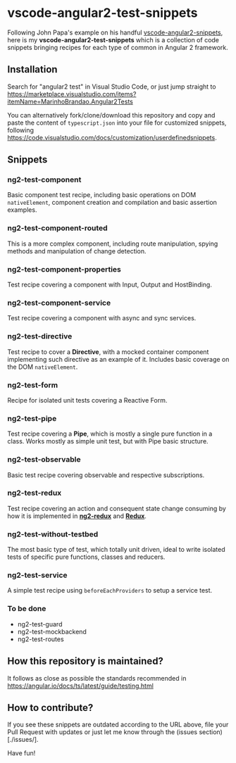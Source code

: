 # vscode-angular2-test-snippets

Following John Papa's example on his handful [vscode-angular2-snippets](https://github.com/johnpapa/vscode-angular2-snippets),
here is my **vscode-angular2-test-snippets** which is a collection of code snippets bringing recipes for each type of common
in Angular 2 framework.

## Installation

Search for "angular2 test" in Visual Studio Code, or just jump straight to 
https://marketplace.visualstudio.com/items?itemName=MarinhoBrandao.Angular2Tests

You can alternatively fork/clone/download this repository and copy and paste the content of
`typescript.json` into your file for customized snippets, following 
https://code.visualstudio.com/docs/customization/userdefinedsnippets.

## Snippets

### ng2-test-component

Basic component test recipe, including basic operations on DOM `nativeElement`, component
creation and compilation and basic assertion examples.

### ng2-test-component-routed

This is a more complex component, including route manipulation, spying methods and manipulation
of change detection.

### ng2-test-component-properties

Test recipe covering a component with Input, Output and HostBinding.

### ng2-test-component-service

Test recipe covering a component with async and sync services.

### ng2-test-directive

Test recipe to cover a **Directive**, with a mocked container component implementing such 
directive as an example of it. Includes basic coverage on the DOM `nativeElement`.

### ng2-test-form

Recipe for isolated unit tests covering a Reactive Form.

### ng2-test-pipe

Test recipe covering a **Pipe**, which is mostly a single pure function in a class. Works
mostly as simple unit test, but with Pipe basic structure.

### ng2-test-observable

Basic test recipe covering observable and respective subscriptions.

### ng2-test-redux

Test recipe covering an action and consequent state change consuming by how it is implemented in
**[ng2-redux](https://github.com/angular-redux/ng2-redux/)** and
**[Redux](http://redux.js.org/)**.

### ng2-test-without-testbed

The most basic type of test, which totally unit driven, ideal to write isolated tests of
specific pure functions, classes and reducers.

### ng2-test-service

A simple test recipe using `beforeEachProviders` to setup a service test.

### To be done

- ng2-test-guard
- ng2-test-mockbackend
- ng2-test-routes

## How this repository is maintained?

It follows as close as possible the standards recommended in
https://angular.io/docs/ts/latest/guide/testing.html

## How to contribute?

If you see these snippets are outdated according to the URL above, file your Pull Request with updates or just
let me know through the (issues section)[./issues/].

Have fun! 
